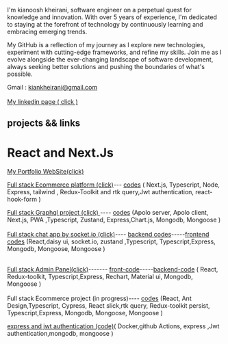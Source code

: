<p> I'm kianoosh kheirani, software engineer on a perpetual quest for knowledge and innovation. With over 5 years of experience, I'm dedicated to staying at the forefront of technology by continuously learning and embracing emerging trends.

My GitHub is a reflection of my journey as I explore new technologies, experiment with cutting-edge frameworks, and refine my skills. Join me as I evolve alongside the ever-changing landscape of software development, always seeking better solutions and pushing the boundaries of what's possible.</p>
   Gmail : kiankheirani@gmail.com  <br></br>
  <a href="https://www.linkedin.com/in/kianoosh-kheirani-2b774426b/">My linkedin page ( click )</a>

## projects && links 
 # React and Next.Js
 
   <a href='https://visist.netlify.app/'> My Portfolio WebSite(click)<a/>
    
   <a href='https://nextjs-ecommerce-ashen-two.vercel.app'>Full stack Ecommerce platform (click)<a/>--- <a 
   href='https://github.com/kiancodemy/next-pro'>codes<a/><span> ( Next.js, Typescript, Node, Express, tailwind , Redux-Toolkit and rtk query,Jwt authentication, react-hook-form<span/> )
   <br>


   <a href='https://graphql-self-nine.vercel.app/'>Full stack Graphql project (click) <a/>----
   <a href='https://github.com/kiancodemy/graphql'>codes<a/><span> (Apolo server, Apolo client, Next.js, PWA ,Typescript, Zustand, Express,Chart.js, Mongodb, Mongoose <span/>)
   <br></br>
    <a href='https://socket-livid.vercel.app/'>Full stack chat app by socket.io (click)<a/>----
   <a href='https://github.com/kiancodemy/back-chat'>backend codes<a/>-----<a href='https://github.com/kiancodemy/front-chat'>frontend codes<a/><span> (React,daisy ui, socket.io, zustand ,Typescript, Typescript,Express, Mongodb, Mongoose, Mongoose <span/>)
   <br></br>
      
   <a href='https://admin-panel-pi-orpin.vercel.app'>Full stack Admin Panel(click)<a/>------- 
   <a href='https://github.com/kiancodemy/admin-front'>front-code<a/>-----<a href='https://github.com/kiancodemy/admin-back'>backend-code<a/><span> ( React, Redux-toolkit, Typescript,Express, Rechart, Material ui, Mongodb, Mongoose <span/>)
   <br></br>
     <span>Full stack Ecommerce project (in progress)<span/>----
   <a href='https://github.com/kiancodemy/socket-2'>codes<a/><span> (React, Ant Design,Typescript, Cypress, React slick,rtk query, Redux-toolkit persist, Typescript,Express, Mongodb, Mongoose, Mongoose <span/>)
 
 
 
   <a href='https://github.com/kiancodemy/express-crud-and-authentication'>express and jwt authentication (code)<a/><span>( Docker,github Actions, express ,Jwt authentication,mongodb, mongoose )          <span/>
   <br></br>

 
 
 
    
   
   
  
   



     
   
     
  
     
   
    
     
 
       


 
  
     
   
    

  
  



 
    

    
    
    
  
